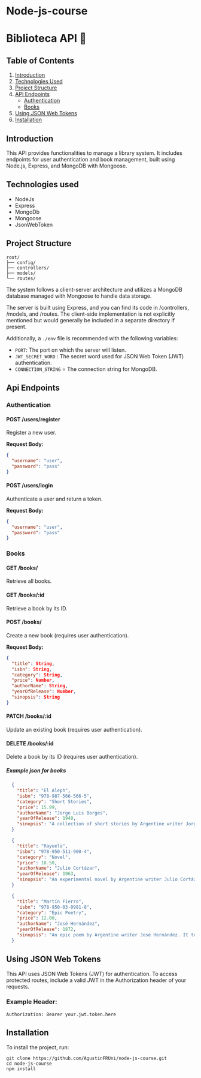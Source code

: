# Node-js-course 
# Biblioteca API 📖

## Table of Contents

1. [Introduction](#introduction)
2. [Technologies Used](#techs)
3. [Project Structure](#project-structure)
4. [API Endpoints](#api-endpoints)
   - [Authentication](#authentication)
   - [Books](#books)
5. [Using JSON Web Tokens](#using-json-web-tokens)
6. [Installation](#installation)

## Introduction

This API provides functionalities to manage a library system. It includes endpoints for user authentication and book management, built using Node.js, Express, and MongoDB with Mongoose.


## Technologies used
- NodeJs
- Express
- MongoDb
- Mongoose
- JsonWebToken


## Project Structure
```
root/
├── config/
├── controllers/
├── models/
└── routes/
```

The system follows a client-server architecture and utilizes a MongoDB database managed with Mongoose to handle data storage.

The server is built using Express, and you can find its code in /controllers, /models, and /routes. The client-side implementation is not explicitly mentioned but would generally be included in a separate directory if present.

Additionally, a `./env` file is recommended with the following variables:
- `PORT`: The port on which the server will listen.
- `JWT_SECRET_WORD` : The secret word used for JSON Web Token (JWT) authentication.
- `CONNECTION_STRING` = The connection string for MongoDB.


## Api Endpoints

### Authentication

#### POST /users/register

Register a new user.

**Request Body:**

```json
{
  "username": "user",
  "password": "pass"
}
```
#### POST /users/login

Authenticate a user and return a token.

**Request Body:**

```json
{
  "username": "user",
  "password": "pass"
}
```
### Books

#### GET /books/

Retrieve all books.

#### GET /books/:id

Retrieve a book by its ID.

#### POST /books/

Create a new book (requires user authentication).

**Request Body:**

```json
{
  "title": String,
  "isbn": String,
  "category": String,
  "price": Number,
  "authorName": String,
  "yearOfRelease": Number,
  "sinopsis": String
}
```
#### PATCH /books/:id

Update an existing book (requires user authentication).

#### DELETE /books/:id

Delete a book by its ID (requires user authentication).

##### Example json for books
```json
  {
    "title": "El Aleph",
    "isbn": "978-987-566-566-5",
    "category": "Short Stories",
    "price": 15.99,
    "authorName": "Jorge Luis Borges",
    "yearOfRelease": 1949,
    "sinopsis": "A collection of short stories by Argentine writer Jorge Luis Borges. Each story explores the themes of infinity, labyrinths, and the nature of reality."
  }
```
```json
  {
    "title": "Rayuela",
    "isbn": "978-950-511-900-4",
    "category": "Novel",
    "price": 18.50,
    "authorName": "Julio Cortázar",
    "yearOfRelease": 1963,
    "sinopsis": "An experimental novel by Argentine writer Julio Cortázar. The book can be read in multiple sequences, offering different narrative paths and outcomes."
  }
```
```json
  {
    "title": "Martín Fierro",
    "isbn": "978-950-03-0981-8",
    "category": "Epic Poetry",
    "price": 12.00,
    "authorName": "José Hernández",
    "yearOfRelease": 1872,
    "sinopsis": "An epic poem by Argentine writer José Hernández. It tells the story of a gaucho named Martín Fierro, his adventures, and his resistance against the injustices of society."
  }
```



## Using JSON Web Tokens

This API uses JSON Web Tokens (JWT) for authentication. To access protected routes, include a valid JWT in the Authorization header of your requests.


### Example Header:

```
Authorization: Bearer your.jwt.token.here
```


## Installation

To install the project, run:

```
git clone https://github.com/AgustinFRUni/node-js-course.git
cd node-js-course
npm install
```









